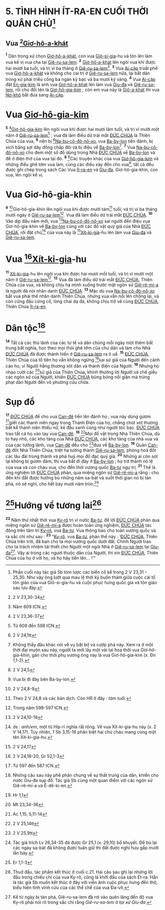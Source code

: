 # 5. TÌNH HÌNH ÍT-RA-EN CUỐI THỜI QUÂN CHỦ[^1]

## Vua [^1*][Giơ-hô-a-khát]()
<sup><b>1</b></sup> Dân trong xứ chọn [Giơ-hô-a-khát](), con vua [Giô-si-gia]()-hu và tôn lên làm vua kế vị vua cha tại [Giê-ru-sa-lem](). <sup><b>2</b></sup> [Giơ-hô-a-khát]() lên ngôi vua khi được hai mươi ba tuổi, và trị vì ba tháng ở [Giê-ru-sa-lem]()[^2]. <sup><b>3</b></sup> Vua [Ai-cập]() truất phế vua [Giơ-hô-a-khát]() và không cho cai trị ở [Giê-ru-sa-lem]() nữa, lại bắt dân trong xứ phải triều cống ba ngàn ký bạc và ba mươi ký vàng. <sup><b>4</b></sup> Vua [Ai-cập]() đặt [En-gia-kim]() là anh vua [Giơ-hô-a-khát]() lên làm vua [Giu-đa]() và [Giê-ru-sa-lem](), rồi cho đổi tên là [Giơ-hô-gia-kim]() ; còn em vua này là [Giô-a-khát]() thì vua [Nơ-khô]() bắt đưa sang [Ai-cập]().


# Vua [Giơ-hô-gia-kim]()
<sup><b>5</b></sup> [^2*][Giơ-hô-gia-kim]() lên ngôi vua khi được hai mươi lăm tuổi, và trị vì mười một năm ở [Giê-ru-sa-lem]()[^3] ; vua đã làm điều dữ trái mắt [ĐỨC CHÚA]() là Thiên Chúa của vua, <sup><b>6</b></sup> nên bị [^3*][Na-bu-cô-đô-nô-xo](), vua [Ba-by-lon]() tiến đánh, bị xích bằng sợi dây đồng chấp đôi và bị điệu về [Ba-by-lon]()[^4]. <sup><b>7</b></sup> Vua [Na-bu-cô-đô-nô-xo]() cho đem một số đồ dùng trong Nhà [ĐỨC CHÚA]() về [Ba-by-lon]() và để ở điện thờ của vua tại đó. <sup><b>8</b></sup> [^4*]Các truyện khác của vua [Giơ-hô-gia-kim]() và những điều ghê tởm vua làm, cùng các điều xảy đến cho vua[^5], tất cả đều được ghi chép trong sách Các Vua [Ít-ra-en]() và [Giu-đa](). Giơ-hô-gia-khin, con vua, lên ngôi kế vị.


# Vua Giơ-hô-gia-khin
<sup><b>9</b></sup> [^5*]Giơ-hô-gia-khin lên ngôi vua khi được mười tám[^6] tuổi, và trị vì ba tháng mười ngày ở [Giê-ru-sa-lem]()[^7]. Vua đã làm điều dữ trái mắt [ĐỨC CHÚA](). <sup><b>10</b></sup> Vào dịp đầu năm mới, vua [^6*][Na-bu-cô-đô-nô-xo]() sai người đến điệu vua Giơ-hô-gia-khin về [Ba-by-lon]() cùng với các đồ vật quý giá của Nhà [ĐỨC CHÚA](), rồi đặt chú[^8] của vua này là [^7*][Xít-ki-gia]()-hu lên làm vua [Giu-đa]() và [Giê-ru-sa-lem]().


# Vua [^8*][Xít-ki-gia]()-hu
<sup><b>11</b></sup> [Xít-ki-gia]()-hu lên ngôi vua khi được hai mươi mốt tuổi, và trị vì mười một năm ở [Giê-ru-sa-lem]()[^9]. <sup><b>12</b></sup> Vua đã làm điều dữ trái mắt [ĐỨC CHÚA](), Thiên Chúa của vua, và không chịu hạ mình xuống trước mặt ngôn sứ [Giê-rê-mi-a]() là người đã nói nhân danh [ĐỨC CHÚA](). <sup><b>13</b></sup> Mặc dù vua [Na-bu-cô-đô-nô-xo]() bắt vua phải thề nhân danh Thiên Chúa, nhưng vua vẫn nổi lên chống lại, và còn cứng đầu cứng cổ, lòng chai dạ đá, không chịu trở về cùng [ĐỨC CHÚA](), Thiên Chúa [Ít-ra-en]().


# Dân tộc[^10]
<sup><b>14</b></sup> Tất cả các thủ lãnh của các tư tế và dân chúng mỗi ngày một thêm bất trung bất nghĩa, học theo mọi thói ghê tởm của chư dân và làm cho Nhà [ĐỨC CHÚA]() đã được thánh hiến ở [Giê-ru-sa-lem]() ra ô uế. <sup><b>15</b></sup> [ĐỨC CHÚA](), Thiên Chúa của tổ tiên họ vẫn không ngừng [^9*]sai sứ giả của Người đến cảnh cáo họ, vì Người hằng thương xót dân và thánh điện của Người. <sup><b>16</b></sup> Nhưng họ nhạo cười các [^10*]sứ giả của Thiên Chúa, khinh thường lời Người và chế giễu các ngôn sứ của Người, khiến [ĐỨC CHÚA]() bừng bừng nổi giận mà trừng phạt dân Người đến vô phương cứu chữa.


# Sụp đổ
<sup><b>17</b></sup> [ĐỨC CHÚA]() để cho vua [Can-đê]() tiến lên đánh họ ; vua này dùng gươm [^11*]giết các thanh niên ngay trong Thánh Điện của họ, chẳng chút xót thương bất kể thanh niên thiếu nữ, kẻ đầu xanh cũng như người tóc bạc. [ĐỨC CHÚA]() trao tất cả họ vào tay vua [Can-đê](). <sup><b>18</b></sup> [^12*]Mọi đồ vật trong Nhà Thiên Chúa, dù to hay nhỏ, các kho tàng của Nhà [ĐỨC CHÚA](), các kho tàng của nhà vua và của các tướng lãnh, vua [Can-đê]() đều cho [^13*]đưa về [Ba-by-lon](). <sup><b>19</b></sup> Quân [Can-đê]() đốt Nhà Thiên Chúa, triệt hạ tường thành [Giê-ru-sa-lem](), phóng hoả đốt các lâu đài trong thành và phá huỷ mọi đồ đạc quý giá. <sup><b>20</b></sup> Những ai còn sót lại không bị gươm đâm, thì vua bắt đi đày ở [Ba-by-lon]() ; họ trở thành nô lệ của vua và con cháu vua, cho đến thời vương quốc [Ba-tư]() ngự trị. <sup><b>21</b></sup> Thế là ứng nghiệm lời [ĐỨC CHÚA]() phán, qua miệng ngôn sứ [Giê-rê-mi-a]() rằng : cho đến khi đất được hưởng bù những năm sa-bát và suốt thời gian nó bị tàn phá, nó sẽ nghỉ, cho hết bảy mươi năm tròn.[^11]


# [^14*]Hướng về tương lai[^12]
<sup><b>22</b></sup> Năm thứ nhất thời vua [Ky-rô]() trị vì nước [Ba-tư](), để lời [ĐỨC CHÚA]() phán qua miệng ngôn sứ [Giê-rê-mi-a]() được hoàn toàn ứng nghiệm, [ĐỨC CHÚA]() tác động trên tâm trí [Ky-rô](), vua [Ba-tư](). Vua thông báo cho toàn vương quốc và ra sắc chỉ như sau : <sup><b>23</b></sup> “[Ky-rô](), vua [Ba-tư](), phán thế này : ‘[ĐỨC CHÚA](), Thiên Chúa trên trời, đã ban cho ta mọi vương quốc dưới đất. Chính Người trao cho ta trách nhiệm tái thiết cho Người một ngôi Nhà ở [Giê-ru-sa-lem]() tại [Giu-đa]()[^13]. Vậy ai trong các ngươi thuộc dân của Người, thì xin [ĐỨC CHÚA](), Thiên Chúa của họ ở với họ, và họ hãy tiến lên... !’”

[^1]: Phần cuối này tác giả Sb tóm lược các biến cố kể trong 2 V 23,31 – 25,30. Như vậy ông lướt qua mau lệ thời kỳ buồn thảm giữa cuộc cải tổ tôn giáo của vua Giô-si-gia-hu và cuộc phục hưng quốc gia và tôn giáo sau lưu đày.
[^2]: Năm 609 tCN.
[^3]: Từ 609 đến 598 tCN.
[^4]: Không thấy đâu khác nói về vụ bắt bớ và cướp phá này. Xem ra ở một thời đại muộn sau này, người ta mới lấy một vài tai hoạ thời vua Giơ-hô-gia-khin, gán cho thời phụ vương ông này là vua Giơ-hô-gia-kim (x. Đn 1,1-2).
[^5]: Vua bị đi đày bên Ba-by-lon.
[^6]: Theo 2 V 24,8 và các bản dịch. Còn HR ở đây : *tám tuổi*.
[^7]: Trong năm 598-597 tCN.
[^8]: ds : *anh/em*, một từ Híp-ri nghĩa rất rộng. Về vua Xít-ki-gia-hu này (x. 2 V 14,17). Tuy nhiên, 1 Sb 3,15-16 phân biệt hai chú cháu mang cùng một tên Xít-ki-gia-hu.
[^9]: Từ 597 đến 587 tCN.
[^10]: Những câu sau này phê phán chung về sự thất trung của dân, khiến cho nước Giu-đa sụp đổ. Tác giả Sb cùng một quan điểm với các ngôn sứ Giê-rê-mi-a và Ê-dê-ki-en.
[^11]: Tác giả trích Lv 26,34-35 đã được Gr 25,1 (x. 29,10) bổ khuyết. Để bù lại các ngày sa-bát đã không được tuân giữ thì đất được nghỉ hưu gấp mười lần bảy.
[^12]: Thuở đầu, tác phẩm kết thúc ở cuối c.21. Hai câu sau ghi lại những lời đầu trong chiếu chỉ của vua Ky-rô, cũng là khởi đầu của sách Ét-ra. Hẳn là tác giả Sb muốn kết thúc ở đây với viễn ảnh cuộc phục hưng đền thờ, biểu hiện tính vĩnh cửu của các thể chế của vua Đa-vít.
[^13]: Kể từ ngày bị tàn phá, Giê-ru-sa-lem đã rơi vào quên lãng đến độ vua Ky-rô phải nói rõ trong sắc chỉ rằng *Giê-ru-sa-lem ở tại xứ Giu-đa*.
[^1*]: 2 V 23,30-34
[^2*]: 2 V 23,36-37
[^3*]: 2 V 24,1tt
[^4*]: 2 V 24,5
[^5*]: 2 V 24,8-9
[^6*]: 2 V 24,10-16
[^7*]: 2 V 24,17
[^8*]: 2 V 24,18-20; Gr 52,1-3
[^9*]: Hr 1,1
[^10*]: Mt 23,34-36
[^11*]: Ac 1,15; 5,11-14
[^12*]: 2 V 25,14tt
[^13*]: 2 V 25,9tt
[^14*]: Er 1,1-3